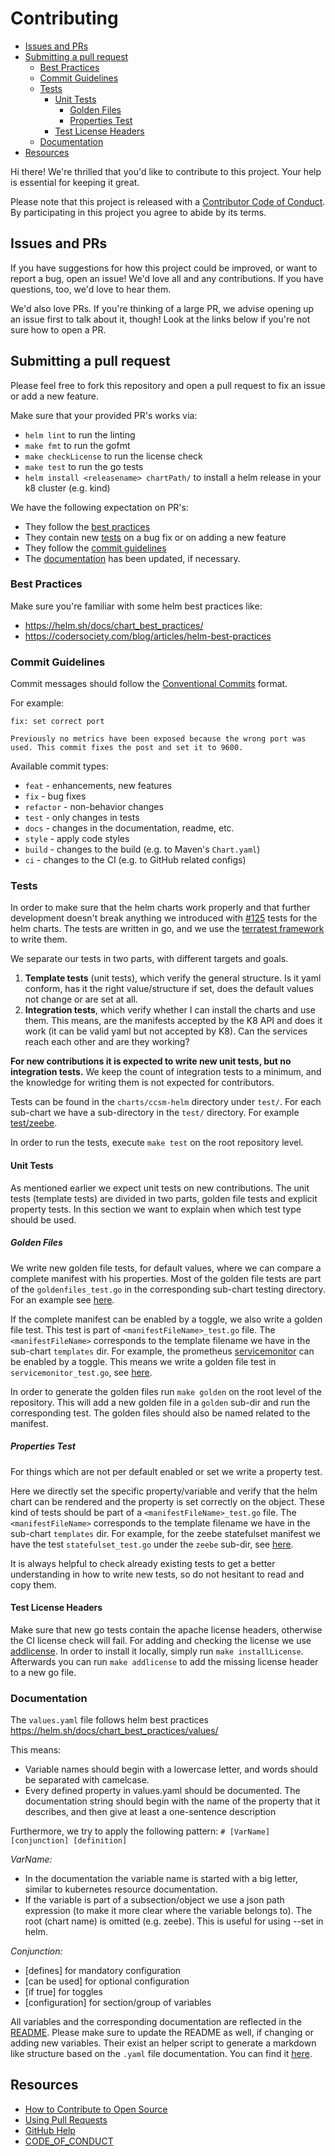 # Contributing

 * [Issues and PRs](#issues-and-prs)
 * [Submitting a pull request](#submitting-a-pull-request)
   + [Best Practices](#best-practices)
   + [Commit Guidelines](#commit-guidelines)
   + [Tests](#tests)
     - [Unit Tests](#unit-tests)
       * [Golden Files](#golden-files)
       * [Properties Test](#properties-test)
     - [Test License Headers](#test-license-headers)
   + [Documentation](#documentation)
 * [Resources](#resources)

[fork]: /fork
[pr]: /compare
[CODE_OF_CONDUCT]: CODE_OF_CONDUCT.md

Hi there! We're thrilled that you'd like to contribute to this project. Your help is essential for keeping it great.

Please note that this project is released with a [Contributor Code of Conduct](https://github.com/camunda/camunda-cloud-helm/blob/main/CODE_OF_CONDUCT.md). By participating in this project you agree to abide by its terms.

## Issues and PRs

If you have suggestions for how this project could be improved, or want to report a bug, open an issue! We'd love all and any contributions. If you have questions, too, we'd love to hear them.

We'd also love PRs. If you're thinking of a large PR, we advise opening up an issue first to talk about it, though! Look at the links below if you're not sure how to open a PR.

## Submitting a pull request

Please feel free to fork this repository and open a pull request to fix an issue or add a new feature.

Make sure that your provided PR's works via:

 * `helm lint` to run the linting
 * `make fmt` to run the gofmt
 * `make checkLicense` to run the license check
 * `make test` to run the go tests
 * `helm install <releasename> chartPath/` to install a helm release in your k8 cluster (e.g. kind)

We have the following expectation on PR's:

 * They follow the [best practices](#best-practices)
 * They contain new [tests](#tests) on a bug fix or on adding a new feature
 * They follow the [commit guidelines](#commit-guidelines)
 * The [documentation](#documentation) has been updated, if necessary.

### Best Practices

Make sure you're familiar with some helm best practices like:

 * https://helm.sh/docs/chart_best_practices/
 * https://codersociety.com/blog/articles/helm-best-practices

### Commit Guidelines

Commit messages should follow the [Conventional Commits](https://www.conventionalcommits.org/en/v1.0.0/#summary) format.

For example:

```
fix: set correct port

Previously no metrics have been exposed because the wrong port was used. This commit fixes the post and set it to 9600.
```

Available commit types:

* `feat` - enhancements, new features
* `fix` - bug fixes
* `refactor` - non-behavior changes
* `test` - only changes in tests
* `docs` - changes in the documentation, readme, etc.
* `style` - apply code styles
* `build` - changes to the build (e.g. to Maven's `Chart.yaml`)
* `ci` - changes to the CI (e.g. to GitHub related configs)

### Tests

In order to make sure that the helm charts work properly and that further development doesn't break anything we introduced with [#125](https://github.com/camunda/camunda-cloud-helm/issues/125) tests for the helm charts. The tests are written in go, and we use the [terratest framework](https://terratest.gruntwork.io/) to write them.

We separate our tests in two parts, with different targets and goals.

 1. **Template tests** (unit tests), which verify the general structure. Is it yaml conform, has it the right value/structure if set, does the default values not change or are set at all.
 2. **Integration tests**, which verify whether I can install the charts and use them. This means, are the manifests accepted by the K8 API and does it work (it can be valid yaml but not accepted by K8). Can the services reach each other and are they working?

**For new contributions it is expected to write new unit tests, but no integration tests.** We keep the count of integration tests to a minimum, and the knowledge for writing them is not expected for contributors.

Tests can be found in the `charts/ccsm-helm` directory under `test/`. For each sub-chart we have a sub-directory 
in the `test/` directory. For example [test/zeebe](charts/ccsm-helm/test/zeebe).

In order to run the tests, execute `make test` on the root repository level.

#### Unit Tests

As mentioned earlier we expect unit tests on new contributions. The unit tests (template tests) are divided in two parts, golden file tests and explicit property tests. In this section we want to explain when which test type should be used.

##### Golden Files

We write new golden file tests, for default values, where we can compare a complete manifest with his properties. Most of the golden file tests are part of the `goldenfiles_test.go` in the corresponding sub-chart testing directory. For an example see [here](charts/ccsm-helm/test/zeebe/goldenfiles_test.go).

If the complete manifest can be enabled by a toggle, we also write a golden file test. This test is part of `<manifestFileName>_test.go` file. The `<manifestFileName>` corresponds to the template filename we have in the sub-chart `templates` dir. For example, the prometheus [servicemonitor](charts/ccsm-helm/templates/service-monitor.yaml) can be enabled by a toggle. This means we write a golden file test in `servicemonitor_test.go`, see [here](charts/ccsm-helm/test/servicemonitor_test.go).

In order to generate the golden files run `make golden` on the root level of the repository. This will add a new golden file in a `golden` sub-dir and run the corresponding test. The golden files should also be named related to the manifest.

##### Properties Test

For things which are not per default enabled or set we write a property test.

Here we directly set the specific property/variable and verify that the helm chart can be rendered and the property is set correctly on the object. These kind of tests should be part of a `<manifestFileName>_test.go` file. The `<manifestFileName>` corresponds to the template filename we have in the sub-chart `templates` dir. For example, for the zeebe statefulset manifest we have the test `statefulset_test.go` under the `zeebe` sub-dir, see [here](charts/ccsm-helm/test/zeebe/statefulset_test.go).

It is always helpful to check already existing tests to get a better understanding in how to write new tests, so do not hesitant to read and copy them.

#### Test License Headers

Make sure that new go tests contain the apache license headers, otherwise the CI license check will fail. For adding and checking the license we use [addlicense](https://github.com/google/addlicense). In order to install it locally, simply run `make installLicense`. Afterwards you can run `make addlicense` to add the missing license header to a new go file.

### Documentation

The `values.yaml` file follows helm best practices https://helm.sh/docs/chart_best_practices/values/

This means:
  * Variable names should begin with a lowercase letter, and words should be separated with camelcase.
  * Every defined property in values.yaml should be documented. The documentation string should begin with the name of the property that it describes, and then give at least a one-sentence description

Furthermore, we try to apply the following pattern: `# [VarName] [conjunction] [definition]`

_VarName:_

  * In the documentation the variable name is started with a big letter, similar to kubernetes resource documentation.
  * If the variable is part of a subsection/object we use a json path expression (to make it more clear where the variable belongs to).
    The root (chart name) is omitted (e.g. zeebe). This is useful for using --set in helm.

_Conjunction:_

  * [defines] for mandatory configuration
  * [can be used] for optional configuration
  * [if true] for toggles
  * [configuration] for section/group of variables


All variables and the corresponding documentation are reflected in the [README](https://github.com/camunda/camunda-cloud-helm/blob/main/charts/ccsm-helm/README.md). Please make sure to update the README as well, if changing or adding new variables. Their exist an helper script to generate a markdown like structure based on the `.yaml` file documentation. You can find it [here](https://github.com/camunda/camunda-cloud-helm/blob/main/charts/ccsm-helm/convertValuesDoc.sh).

## Resources

- [How to Contribute to Open Source](https://opensource.guide/how-to-contribute/)
- [Using Pull Requests](https://help.github.com/articles/about-pull-requests/)
- [GitHub Help](https://help.github.com)
- [CODE_OF_CONDUCT](https://github.com/camunda/camunda-cloud-helm/blob/main/CODE_OF_CONDUCT.md)
